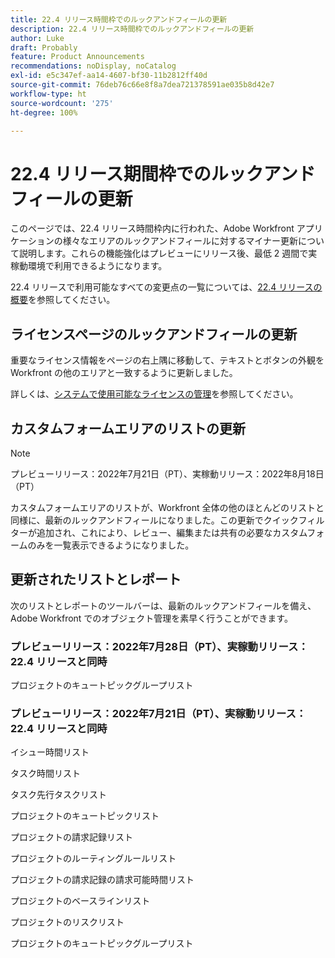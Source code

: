 ```yaml
---
title: 22.4 リリース時間枠でのルックアンドフィールの更新
description: 22.4 リリース時間枠でのルックアンドフィールの更新
author: Luke
draft: Probably
feature: Product Announcements
recommendations: noDisplay, noCatalog
exl-id: e5c347ef-aa14-4607-bf30-11b2812ff40d
source-git-commit: 76deb76c66e8f8a7dea721378591ae035b8d42e7
workflow-type: ht
source-wordcount: '275'
ht-degree: 100%

---
```


# 22.4 リリース期間枠でのルックアンドフィールの更新

このページでは、22.4 リリース時間枠内に行われた、Adobe Workfront アプリケーションの様々なエリアのルックアンドフィールに対するマイナー更新について説明します。これらの機能強化はプレビューにリリース後、最低 2 週間で実稼動環境で利用できるようになります。

22.4 リリースで利用可能なすべての変更点の一覧については、[22.4 リリースの概要](/help/quicksilver/product-announcements/product-releases/22.4-release-activity/22-4-release-overview.md)を参照してください。

## ライセンスページのルックアンドフィールの更新

重要なライセンス情報をページの右上隅に移動して、テキストとボタンの外観を Workfront の他のエリアと一致するように更新しました。

詳しくは、[システムで使用可能なライセンスの管理](/help/quicksilver/administration-and-setup/get-started-wf-administration/manage-available-licenses-in-your-system.md)を参照してください。

## カスタムフォームエリアのリストの更新

>[!NOTE]
>
>プレビューリリース：2022年7月21日（PT）、実稼動リリース：2022年8月18日（PT）

カスタムフォームエリアのリストが、Workfront 全体の他のほとんどのリストと同様に、最新のルックアンドフィールになりました。この更新でクイックフィルターが追加され、これにより、レビュー、編集または共有の必要なカスタムフォームのみを一覧表示できるようになりました。

## 更新されたリストとレポート

次のリストとレポートのツールバーは、最新のルックアンドフィールを備え、Adobe Workfront でのオブジェクト管理を素早く行うことができます。

### プレビューリリース：2022年7月28日（PT）、実稼動リリース：22.4 リリースと同時

プロジェクトのキュートピックグループリスト

### プレビューリリース：2022年7月21日（PT）、実稼動リリース：22.4 リリースと同時

イシュー時間リスト

タスク時間リスト

タスク先行タスクリスト

プロジェクトのキュートピックリスト

プロジェクトの請求記録リスト

プロジェクトのルーティングルールリスト

プロジェクトの請求記録の請求可能時間リスト

プロジェクトのベースラインリスト

プロジェクトのリスクリスト

プロジェクトのキュートピックグループリスト
